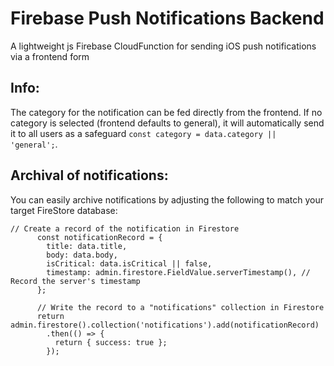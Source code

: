 # Firebase Push Notifications Backend
A lightweight js Firebase CloudFunction for sending iOS push notifications via a frontend form

## Info:
The category for the notification can be fed directly from the frontend. If no category is selected (frontend defaults to general), it will automatically send it to all users as a safeguard `const category = data.category || 'general';`.

## Archival of notifications:
You can easily archive notifications by adjusting the following to match your target FireStore database:
```
// Create a record of the notification in Firestore
      const notificationRecord = {
        title: data.title,
        body: data.body,
        isCritical: data.isCritical || false,
        timestamp: admin.firestore.FieldValue.serverTimestamp(), // Record the server's timestamp
      };

      // Write the record to a "notifications" collection in Firestore
      return admin.firestore().collection('notifications').add(notificationRecord)
        .then(() => {
          return { success: true };
        });
```
